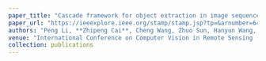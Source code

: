 ```yaml
---
paper_title: "Cascade framework for object extraction in image sequences"
paper_url: "https://ieeexplore.ieee.org/stamp/stamp.jsp?tp=&arnumber=6421233"
authors: "Peng Li, **Zhipeng Cai**, Cheng Wang, Zhuo Sun, Hanyun Wang, Jonathan Li"
venue: "International Conference on Computer Vision in Remote Sensing (CVRS) 2012"
collection: publications
---
```

